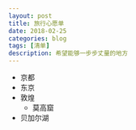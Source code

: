 ```yaml
---
layout: post
title: 旅行心愿单
date: 2018-02-25
categories: blog
tags: [清单]
description: 希望能够一步步丈量的地方
---
```


- 京都
- 东京
- 敦煌
   + 莫高窟
- 贝加尔湖
